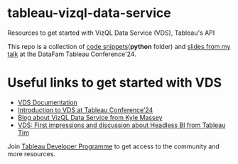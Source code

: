 # tableau-vizql-data-service
Resources to get started with VizQL Data Service (VDS), Tableau's API

This repo is a collection of [code snippets](https://github.com/anyalitica/tableau-vizql-data-service/blob/main/python)(**python** folder) and [slides from my talk](https://github.com/anyalitica/tableau-vizql-data-service/blob/main/slides) at the DataFam Tableau Conference'24.

# Useful links to get started with VDS

 - [VDS Documentation](https://help.tableau.com/current/api/vizql-data-service/en-us/docs/whats_new.html)
 - [Introduction to VDS at Tableau Conference’24](https://www.salesforce.com/plus/experience/tableau_conference_2024/series/learning_at_tableau_conference_2024/episode/episode-s1e11)
 - [Blog about VizQL Data Service from Kyle Massey](https://kylejmassey.com/vizql-data-service-from-tableau-use-your-data-your-way/)
 - [VDS: First impressions and discussion about Headless BI from Tableau Tim](https://www.youtube.com/watch?v=rgj2zyGRz7s&t=2s)

Join [Tableau Developer Programme](www.tableau.com/developer) to get access to the community and more resources.
